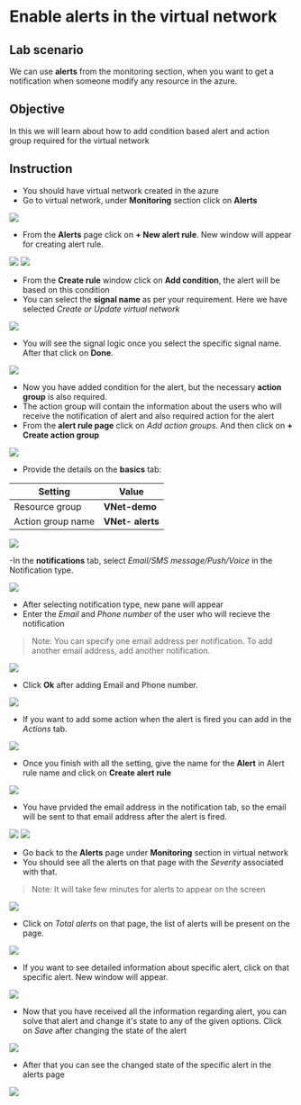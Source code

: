 # Enable alerts in the virtual network

## Lab scenario

We can use **alerts** from the monitoring section, when you want to get a notification when someone modify any resource in the azure. 

## Objective

In this we will learn about how to add condition based alert and action group required for the virtual network

## Instruction

- You should have virtual network created in the azure
- Go to virtual network, under **Monitoring** section click on **Alerts**

<img src="Images/Virtual Network - Add alert/VNet alert page.png">

- From the **Alerts** page click on **+ New alert rule**. New window will appear for creating alert rule. 

<img src="Images/Virtual Network - Add alert/Create alert rule 1.png">

<img src="Images/Virtual Network - Add alert/Create alert rule 2.png">

- From the **Create rule** window click on **Add condition**, the alert will be based on this condition
- You can select the **signal name** as per your requirement. Here we have selected *Create or Update virtual network*

<img src="Images/Virtual Network - Add alert/Select a signal.png">

- You will see the signal logic once you select the specific signal name. After that click on **Done**.
  
<img src="Images/Virtual Network - Add alert/Configure signal logic.png">

- Now you have added condition for the alert, but the necessary **action group** is also required. 
- The action group will contain the information about the users who will receive the notification of alert and also required action for the alert
- From the **alert rule page** click on *Add action groups*. And then click on **+ Create action group**

<img src="Images/Virtual Network - Add alert/Add action group.png">

- Provide the details on the **basics** tab:

| Setting | Value |
| -- | -- |
| Resource group | **VNet-demo** |
| Action group name | **VNet- alerts** |

<img src="Images/Virtual Network - Add alert/Create action group basic.png">

-In the **notifications** tab, select *Email/SMS message/Push/Voice* in the Notification type.

<img src="Images/Virtual Network - Add alert/Create action group notification.png">

- After selecting notification type, new pane will appear
- Enter the *Email* and *Phone number* of the user who will recieve the notification
> Note: You can specify one email address per notification. To add another email address, add another notification.

<img src="Images/Virtual Network - Add alert/Email or SMS.png">

- Click **Ok** after adding Email and Phone number.

<img src="Images/Virtual Network - Add alert/Create action group notification 2.png">

- If you want to add some action when the alert is fired you can add in the *Actions* tab.

<img src="Images/Virtual Network - Add alert/Create action group actions.png">

- Once you finish with all the setting, give the name for the **Alert** in Alert rule name and click on **Create alert rule**

<img src="Images/Virtual Network - Add alert/Create alert rule final.png">

- You have prvided the email address in the notification tab, so the email will be sent to that email address after the alert is fired.

<img src="Images/Virtual Network - Add alert/Email alert activated 1.png">

<img src="Images/Virtual Network - Add alert/Email alert activated 2.png">

- Go back to the **Alerts** page under **Monitoring** section in virtual network
- You should see all the alerts on that page with the *Severity* associated with that.
> Note: It will take few minutes for alerts to appear on the screen

<img src="Images/Virtual Network - Add alert/Alert page with alerts.png">

- Click on *Total alerts* on that page, the list of alerts will be present on the page.

<img src="Images/Virtual Network - Add alert/All alerts.png">

- If you want to see detailed information about specific alert, click on that specific alert. New window will appear.

<img src="Images/Virtual Network - Add alert/Change alert state.png">

- Now that you have received all the information regarding alert, you can solve that alert and change it's state to any of the given options. Click on *Save* after changing the state of the alert

<img src="Images/Virtual Network - Add alert/Select a alert state.png">

- After that you can see the changed state of the specific alert in the alerts page

<img src="Images/Virtual Network - Add alert/Closed and acknowledge alerts.png">


